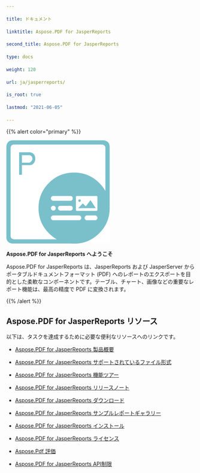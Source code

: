 ```yaml
---

title: ドキュメント

linktitle: Aspose.PDF for JasperReports

second_title: Aspose.PDF for JasperReports

type: docs

weight: 120

url: ja/jasperreports/

is_root: true

lastmod: "2021-06-05"

---
```




{{% alert color="primary" %}}



![todo:image_alt_text](aspose_pdf-for-jasperreports.png)



**Aspose.PDF for JasperReports へようこそ**



Aspose.PDF for JasperReports は、JasperReports および JasperServer からポータブルドキュメントフォーマット (PDF) へのレポートのエクスポートを目的とした柔軟なコンポーネントです。テーブル、チャート、画像などの重要なレポート機能は、最高の精度で PDF に変換されます。



{{% /alert %}}



## **Aspose.PDF for JasperReports リソース**



以下は、タスクを達成するために必要な便利なリソースへのリンクです。



- [Aspose.PDF for JasperReports 製品概要](/pdf/jasperreports/product-overview/)

- [Aspose.PDF for JasperReports サポートされているファイル形式](/pdf/jasperreports/supported-file-formats/)


- [Aspose.PDF for JasperReports 機能ツアー](/pdf/jasperreports/feature-tour/)

- [Aspose.PDF for JasperReports リリースノート](https://releases.aspose.com/pdf/jassperreport/release-notes/)

- [Aspose.PDF for JasperReports ダウンロード](https://releases.aspose.com/pdf/jassperreport/)

- [Aspose.PDF for JasperReports サンプルレポートギャラリー](/pdf/jasperreports/sample-reports-gallery/)

- [Aspose.PDF for JasperReports インストール](/pdf/jasperreports/installation/)

- [Aspose.PDF for JasperReports ライセンス](/pdf/jasperreports/licensing/)

- [Aspose.Pdf 評価](/pdf/jasperreports/evaluate-aspose-pdf/)

- [Aspose.PDF for JasperReports API制限](/pdf/jasperreports/api-limitations/)